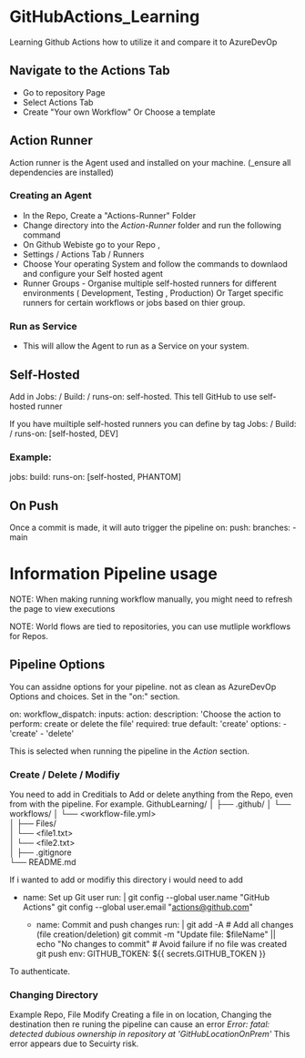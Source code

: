 # GitHubActions_Learning
Learning Github Actions how to utilize it and compare it to AzureDevOp

## Navigate to the Actions Tab
- Go to repository Page
- Select Actions Tab
- Create "Your own Workflow" Or Choose a template

## Action Runner
Action runner is the Agent used and installed on your machine. (_ensure all dependencies are installed)

### Creating an Agent
- In the Repo, Create a "Actions-Runner" Folder
- Change directory into the *Action-Runner* folder and run the following command
- On Github Webiste go to your Repo ,
- Settings / Actions Tab / Runners
- Choose Your operating System and follow the commands to downlaod and configure your Self hosted agent
- Runner Groups -  Organise multiple self-hosted runners for different environments ( Development, Testing , Production)  Or Target specific runners for certain workflows or jobs based on thier group. 

### Run as Service
- This will allow the Agent to run as a Service on your system.


## Self-Hosted
Add in Jobs: / Build: / runs-on: self-hosted. This tell GitHub to use self-hosted runner 

If you have muiltiple self-hosted runners you can define by tag
Jobs: / Build: / runs-on: [self-hosted, DEV]
### Example:
jobs:
  build:
    runs-on: [self-hosted, PHANTOM]  


## On Push
Once a commit is made, it will auto trigger the pipeline
on:
  push:
    branches:
      - main

# Information Pipeline usage
NOTE: When making running workflow manually, you might need to refresh the page to view executions

NOTE: World flows are tied to repositories, you can use mutliple workflows for Repos.

## Pipeline Options
You can assidne options for your pipeline. not as clean as AzureDevOp Options and choices.
Set in the "on:" section. 

on:
  workflow_dispatch:
    inputs:
      action:
        description: 'Choose the action to perform: create or delete the file'
        required: true
        default: 'create'
        options:
          - 'create'
          - 'delete'

This is selected when running the pipeline in the *Action* section. 


### Create / Delete / Modifiy 
You need to add in Creditials to Add or delete anything from the Repo, even from with the pipeline. For example.
GithubLearning/
│
├── .github/
│   └── workflows/
│       └── <workflow-file.yml>  
│
├── Files/                      
│   └── <file1.txt>             
│   └── <file2.txt>             
│
├── .gitignore                  
└── README.md                   

If i wanted to add or modifiy this directory i would need to add

 - name: Set up Git user
        run: |
          git config --global user.name "GitHub Actions"
          git config --global user.email "actions@github.com"

   
      - name: Commit and push changes
        run: |
          git add -A  # Add all changes (file creation/deletion)
          git commit -m "Update file: $fileName" || echo "No changes to commit"  # Avoid failure if no file was created
          git push
        env:
          GITHUB_TOKEN: ${{ secrets.GITHUB_TOKEN }} 

To authenticate.



### Changing Directory 
Example Repo, File Modify
Creating a file in on location,
Changing the destination then re runing the pipeline can cause an error 
 _Error: fatal: detected dubious ownership in repository at 'GitHubLocationOnPrem'_
 This error appears due to Secuirty risk.